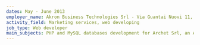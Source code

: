 ```yaml
---
dates: May - June 2013
employer_name: Akron Business Technologies Srl - Via Guantai Nuovi 11, 80133, Napoli, Italy
activity_field: Marketing services, web developing
job_type: Web developer
main_subjects: PHP and MySQL databases development for Archet Srl, an Akron Business Technologies's client.
---
```

